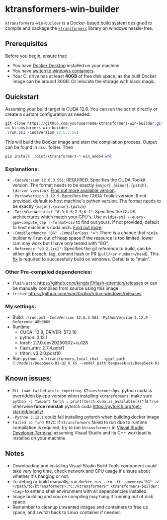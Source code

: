 # ktransformers-win-builder

`ktransformers-win-builder` is a Docker-based build system designed to compile and package the [`ktransformers`](https://github.com/kvcache-ai/ktransformers) library on windows hassle-free.

## Prerequisites

Before you begin, ensure that:
- You have [Docker Desktop](https://www.docker.com/products/docker-desktop) installed on your machine.
- You have [switch to windows containers](https://learn.microsoft.com/en-us/virtualization/windowscontainers/quick-start/set-up-environment?tabs=dockerce#windows-10-and-11-1).
- Your C: drive has at least **40GB** of free disk space, as the built Docker image can be around 30GB. Or relocate the storage with black magic.

## Quickstart
Assuming your build target is CUDA 12.6. You can run the script directly or create a custom configuration as needed.
```powershell
git clone https://github.com/yourusername/ktransformers-win-builder.git
cd ktransformers-win-builder
.\run.ps1 -CudaVersion 12.6.3.561
```
This will build the Docker image and start the compilation process. Output can be found in `dist` folder.
Then
```powershell
pip install ./dist/ktransformers-*-win_amd64.whl
```

### Explanations:
- `-CudaVersion 12.6.3.561`: REQUIRED, Specifies the CUDA Toolkit version. The format needs to be exactly `{major}.{minor}.{patch}.{dirver version}`. [Find out more available version](https://community.chocolatey.org/packages/cuda#versionhistory).
- `-PythonVersion 3.12.9`: Specifies the CUDA Toolkit version. If not provided, default to host machine's python version. The format needs to be exactly `{major}.{minor}.{patch}`
- `-TorchCudaArchList "8.9;8.6;7.5;6.1"`: Specifies the CUDA architectures which match your GPU's. Use `nvidia-smi --query-gpu=compute_cap --format=csv` to find out yours. If not provided, default to host machine's cuda arch. [Find out more](https://developer.nvidia.com/cuda-gpus).
- `-CompilerMemory "8G" -CompilerCpus "4"`: There is a chance that `ninja` builder will run out of heap space if the resource is too limited, lower ram may work but I have only tested with "8G".
- `-Reference "v0.2.2rc2"`: Specifies the git reference to build, can be either git branch, tag, commit hash or PR (`pull/<pr-number>/head`). This [fix](https://github.com/kvcache-ai/ktransformers/pull/622) is required to successfully build on windows. Defaults to "main".

### Other Pre-compiled dependencies:
- `flash-attn`: https://github.com/kingbri1/flash-attention/releases or can be manually compiled from source using this image
- `triton`: https://github.com/woct0rdho/triton-windows/releases

### My settings:
- Build: `.\run.ps1 -CudaVersion 12.6.3.561 -PythonVersion 3.12.9 -Reference 48b9800`
- Runtime:
  - CUDA: 12.8, DRIVER: 572.16
  - python: 3.12.1
  - torch: 2.7.0.dev20250302+cu128
  - flash_attn: 2.7.4.post1
  - triton: v3.2.0.post10
- Run: `python -m ktransformers.local_chat --gguf_path C:/models/DeepSeek-R1-Q2_K_XS --model_path deepseek-ai/DeepSeek-R1`

## Known issues:
- `DLL load failed while importing KTransformersOps`: pytoch cuda is overridden by cpu version when installing `ktransformers`, make sure `python -c "import torch ; print(torch.cuda.is_available())"` is `True` otherwise **force reinstall** pytorch cuda https://pytorch.org/get-started/locally/
- `-Python 3.12.1` could fail installing pytorch when building docker image
- `Failed to find MSVC`: If `ktransformers` failed to run due to runtime compilation is required, try to run `ktransformers` in [Visual Studio Developer Terminal](https://learn.microsoft.com/en-us/visualstudio/ide/reference/command-prompt-powershell?view=vs-2022#start-from-windows-menu) assuming Visual Studio and its C++ workload is installed on your machine.

## Notes
- Downloading and installing Visual Studio Build Tools component could take very long time, check network and CPU usage if unsure about whether it's hanging or not.
- To debug or build manually, run `docker run --rm -it --memory="8G" -v </path/to/ktransformers>:"C:/ktransformers" ktransformers-builder:<tag>` to enter a shell environment with all dependencies installed.
- Image building and source compiling may hang if running out of disk space.
- Remember to cleanup unwanted images and containers to free up space, and switch back to Linux container if needed.
